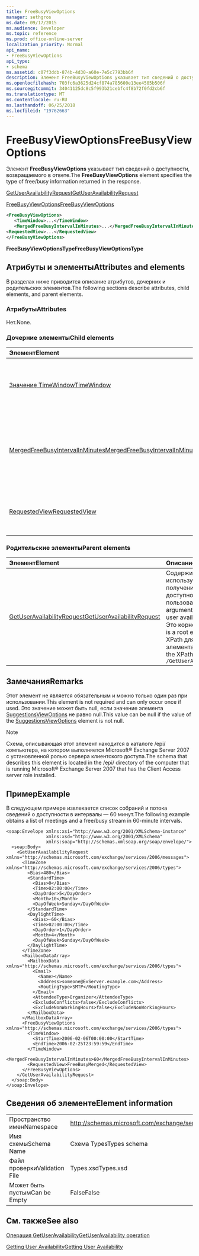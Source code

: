 ```yaml
---
title: FreeBusyViewOptions
manager: sethgros
ms.date: 09/17/2015
ms.audience: Developer
ms.topic: reference
ms.prod: office-online-server
localization_priority: Normal
api_name:
- FreeBusyViewOptions
api_type:
- schema
ms.assetid: c07f3ddb-874b-4d30-a60e-7e5c7793bb6f
description: Элемент FreeBusyViewOptions указывает тип сведений о доступности, возвращаемого в ответе.
ms.openlocfilehash: 703fc6a3625d24cf874a785600e13ee4505b506f
ms.sourcegitcommit: 34041125dc8c5f993b21cebfc4f8b72f0fd2cb6f
ms.translationtype: MT
ms.contentlocale: ru-RU
ms.lasthandoff: 06/25/2018
ms.locfileid: "19762663"
---
```

# <a name="freebusyviewoptions"></a><span data-ttu-id="d4d40-103">FreeBusyViewOptions</span><span class="sxs-lookup"><span data-stu-id="d4d40-103">FreeBusyViewOptions</span></span>

<span data-ttu-id="d4d40-104">Элемент **FreeBusyViewOptions** указывает тип сведений о доступности, возвращаемого в ответе.</span><span class="sxs-lookup"><span data-stu-id="d4d40-104">The **FreeBusyViewOptions** element specifies the type of free/busy information returned in the response.</span></span> 
  
[<span data-ttu-id="d4d40-105">GetUserAvailabilityRequest</span><span class="sxs-lookup"><span data-stu-id="d4d40-105">GetUserAvailabilityRequest</span></span>](getuseravailabilityrequest.md)
  
[<span data-ttu-id="d4d40-106">FreeBusyViewOptions</span><span class="sxs-lookup"><span data-stu-id="d4d40-106">FreeBusyViewOptions</span></span>](freebusyviewoptions.md)
  
```xml
<FreeBusyViewOptions>
   <TimeWindow>...</TimeWindow>
   <MergedFreeBusyIntervalInMinutes>...</MergedFreeBusyIntervalInMinutes>
<RequestedView>...</RequestedView>
</FreeBusyViewOptions>

```

 <span data-ttu-id="d4d40-107">**FreeBusyViewOptionsType**</span><span class="sxs-lookup"><span data-stu-id="d4d40-107">**FreeBusyViewOptionsType**</span></span>
## <a name="attributes-and-elements"></a><span data-ttu-id="d4d40-108">Атрибуты и элементы</span><span class="sxs-lookup"><span data-stu-id="d4d40-108">Attributes and elements</span></span>

<span data-ttu-id="d4d40-109">В разделах ниже приводится описание атрибутов, дочерних и родительских элементов.</span><span class="sxs-lookup"><span data-stu-id="d4d40-109">The following sections describe attributes, child elements, and parent elements.</span></span>
  
### <a name="attributes"></a><span data-ttu-id="d4d40-110">Атрибуты</span><span class="sxs-lookup"><span data-stu-id="d4d40-110">Attributes</span></span>

<span data-ttu-id="d4d40-111">Нет.</span><span class="sxs-lookup"><span data-stu-id="d4d40-111">None.</span></span>
  
### <a name="child-elements"></a><span data-ttu-id="d4d40-112">Дочерние элементы</span><span class="sxs-lookup"><span data-stu-id="d4d40-112">Child elements</span></span>

|<span data-ttu-id="d4d40-113">**Элемент**</span><span class="sxs-lookup"><span data-stu-id="d4d40-113">**Element**</span></span>|<span data-ttu-id="d4d40-114">**Описание**</span><span class="sxs-lookup"><span data-stu-id="d4d40-114">**Description**</span></span>|
|:-----|:-----|
|[<span data-ttu-id="d4d40-115">Значение TimeWindow</span><span class="sxs-lookup"><span data-stu-id="d4d40-115">TimeWindow</span></span>](timewindow.md) <br/> |<span data-ttu-id="d4d40-116">Определяет период времени, запрос пользователя сведений о доступности.</span><span class="sxs-lookup"><span data-stu-id="d4d40-116">Identifies the time span queried for the user availability information.</span></span>  <br/> |
|[<span data-ttu-id="d4d40-117">MergedFreeBusyIntervalInMinutes</span><span class="sxs-lookup"><span data-stu-id="d4d40-117">MergedFreeBusyIntervalInMinutes</span></span>](mergedfreebusyintervalinminutes.md) <br/> |<span data-ttu-id="d4d40-118">Представляет разницу между двумя последовательными разъемов **FreeBusyMerged** представления.</span><span class="sxs-lookup"><span data-stu-id="d4d40-118">Represents the time difference between two successive slots in the **FreeBusyMerged** view.</span></span>  <br/> |
|[<span data-ttu-id="d4d40-119">RequestedView</span><span class="sxs-lookup"><span data-stu-id="d4d40-119">RequestedView</span></span>](requestedview.md) <br/> |<span data-ttu-id="d4d40-120">Задает тип данных календаря, для которого запрашивается клиента.</span><span class="sxs-lookup"><span data-stu-id="d4d40-120">Defines the type of calendar information that a client requests.</span></span>  <br/> |
   
### <a name="parent-elements"></a><span data-ttu-id="d4d40-121">Родительские элементы</span><span class="sxs-lookup"><span data-stu-id="d4d40-121">Parent elements</span></span>

|<span data-ttu-id="d4d40-122">**Элемент**</span><span class="sxs-lookup"><span data-stu-id="d4d40-122">**Element**</span></span>|<span data-ttu-id="d4d40-123">**Описание**</span><span class="sxs-lookup"><span data-stu-id="d4d40-123">**Description**</span></span>|
|:-----|:-----|
|[<span data-ttu-id="d4d40-124">GetUserAvailabilityRequest</span><span class="sxs-lookup"><span data-stu-id="d4d40-124">GetUserAvailabilityRequest</span></span>](getuseravailabilityrequest.md) <br/> |<span data-ttu-id="d4d40-125">Содержит аргументы, используемые для получения сведений о доступности пользователя.</span><span class="sxs-lookup"><span data-stu-id="d4d40-125">Contains the arguments used to obtain user availability information.</span></span> <span data-ttu-id="d4d40-126">Это корневой элемент.</span><span class="sxs-lookup"><span data-stu-id="d4d40-126">This is a root element.</span></span>  <br/> <span data-ttu-id="d4d40-127">XPath для этого элемента:</span><span class="sxs-lookup"><span data-stu-id="d4d40-127">The following is the XPath to this element:</span></span>  <br/>  `/GetUserAvailabilityRequest` <br/> |
   
## <a name="remarks"></a><span data-ttu-id="d4d40-128">Замечания</span><span class="sxs-lookup"><span data-stu-id="d4d40-128">Remarks</span></span>

<span data-ttu-id="d4d40-129">Этот элемент не является обязательным и можно только один раз при использовании.</span><span class="sxs-lookup"><span data-stu-id="d4d40-129">This element is not required and can only occur once if used.</span></span> <span data-ttu-id="d4d40-130">Это значение может быть null, если значение элемента [SuggestionsViewOptions](suggestionsviewoptions.md) не равно null.</span><span class="sxs-lookup"><span data-stu-id="d4d40-130">This value can be null if the value of the [SuggestionsViewOptions](suggestionsviewoptions.md) element is not null.</span></span> 
  
> [!NOTE]
> <span data-ttu-id="d4d40-131">Схема, описывающая этот элемент находится в каталоге /epi/ компьютера, на котором выполняется Microsoft® Exchange Server 2007 с установленной ролью сервера клиентского доступа.</span><span class="sxs-lookup"><span data-stu-id="d4d40-131">The schema that describes this element is located in the /epi/ directory of the computer that is running Microsoft® Exchange Server 2007 that has the Client Access server role installed.</span></span> 
  
## <a name="example"></a><span data-ttu-id="d4d40-132">Пример</span><span class="sxs-lookup"><span data-stu-id="d4d40-132">Example</span></span>

<span data-ttu-id="d4d40-133">В следующем примере извлекается список собраний и потока сведений о доступности в интервалы — 60 минут.</span><span class="sxs-lookup"><span data-stu-id="d4d40-133">The following example obtains a list of meetings and a free/busy stream in 60-minute intervals.</span></span>
  
```
<soap:Envelope xmlns:xsi="http://www.w3.org/2001/XMLSchema-instance" 
               xmlns:xsd="http://www.w3.org/2001/XMLSchema" 
               xmlns:soap="http://schemas.xmlsoap.org/soap/envelope/">
  <soap:Body>
    <GetUserAvailabilityRequest xmlns="http://schemas.microsoft.com/exchange/services/2006/messages">
      <TimeZone xmlns="http://schemas.microsoft.com/exchange/services/2006/types">
        <Bias>480</Bias>
        <StandardTime>
          <Bias>0</Bias>
          <Time>02:00:00</Time>
          <DayOrder>5</DayOrder>
          <Month>10</Month>
          <DayOfWeek>Sunday</DayOfWeek>
        </StandardTime>
        <DaylightTime>
          <Bias>-60</Bias>
          <Time>02:00:00</Time>
          <DayOrder>1</DayOrder>
          <Month>4</Month>
          <DayOfWeek>Sunday</DayOfWeek>
        </DaylightTime>
      </TimeZone>
      <MailboxDataArray>
        <MailboxData xmlns="http://schemas.microsoft.com/exchange/services/2006/types">
          <Email>
            <Name></Name>
            <Address>someone@ExServer.example.com</Address>
            <RoutingType>SMTP</RoutingType>
          </Email>
          <AttendeeType>Organizer</AttendeeType>
          <ExcludeConflicts>false</ExcludeConflicts>
          <ExcludeNonWorkingHours>false</ExcludeNonWorkingHours>
        </MailboxData>
      </MailboxDataArray>
      <FreeBusyViewOptions xmlns="http://schemas.microsoft.com/exchange/services/2006/types">
        <TimeWindow>
          <StartTime>2006-02-06T00:00:00</StartTime>
          <EndTime>2006-02-25T23:59:59</EndTime>
        </TimeWindow>
        <MergedFreeBusyIntervalInMinutes>60</MergedFreeBusyIntervalInMinutes>
        <RequestedView>FreeBusyMerged</RequestedView>
      </FreeBusyViewOptions>
    </GetUserAvailabilityRequest>
  </soap:Body>
</soap:Envelope>
```

## <a name="element-information"></a><span data-ttu-id="d4d40-134">Сведения об элементе</span><span class="sxs-lookup"><span data-stu-id="d4d40-134">Element information</span></span>

|||
|:-----|:-----|
|<span data-ttu-id="d4d40-135">Пространство имен</span><span class="sxs-lookup"><span data-stu-id="d4d40-135">Namespace</span></span>  <br/> |http://schemas.microsoft.com/exchange/services/2006/types  <br/> |
|<span data-ttu-id="d4d40-136">Имя схемы</span><span class="sxs-lookup"><span data-stu-id="d4d40-136">Schema Name</span></span>  <br/> |<span data-ttu-id="d4d40-137">Схема Types</span><span class="sxs-lookup"><span data-stu-id="d4d40-137">Types schema</span></span>  <br/> |
|<span data-ttu-id="d4d40-138">Файл проверки</span><span class="sxs-lookup"><span data-stu-id="d4d40-138">Validation File</span></span>  <br/> |<span data-ttu-id="d4d40-139">Types.xsd</span><span class="sxs-lookup"><span data-stu-id="d4d40-139">Types.xsd</span></span>  <br/> |
|<span data-ttu-id="d4d40-140">Может быть пустым</span><span class="sxs-lookup"><span data-stu-id="d4d40-140">Can be Empty</span></span>  <br/> |<span data-ttu-id="d4d40-141">False</span><span class="sxs-lookup"><span data-stu-id="d4d40-141">False</span></span>  <br/> |
   
## <a name="see-also"></a><span data-ttu-id="d4d40-142">См. также</span><span class="sxs-lookup"><span data-stu-id="d4d40-142">See also</span></span>



[<span data-ttu-id="d4d40-143">Операция GetUserAvailability</span><span class="sxs-lookup"><span data-stu-id="d4d40-143">GetUserAvailability operation</span></span>](getuseravailability-operation.md)


[<span data-ttu-id="d4d40-144">Getting User Availability</span><span class="sxs-lookup"><span data-stu-id="d4d40-144">Getting User Availability</span></span>](http://msdn.microsoft.com/library/d4133fcb-9b0f-4e6b-aadf-a389da83516a%28Office.15%29.aspx)

